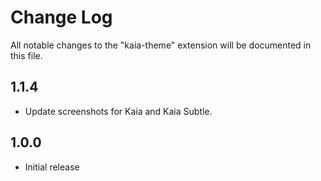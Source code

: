 # Change Log
All notable changes to the "kaia-theme" extension will be documented in this file.

## 1.1.4
- Update screenshots for Kaia and Kaia Subtle.

## 1.0.0
- Initial release
